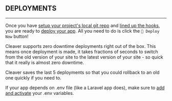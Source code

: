 ## DEPLOYMENTS
---

Once you have [setup your project's local git repo][setup-repo] and [lined up the hooks][hooks], you are ready to [deploy your app][deploy]. All you need to do is click the `🚀 Deploy Now` button!

Cleaver supports zero downtime deployments right out of the box. This means once deployment is made, it takes fractions of seconds to switch from the old version of your site to the latest version of your site - so quick that it really is almost zero downtime.

Cleaver saves the last 5 deployments so that you could rollback to an old one quickly if you need to.

If your app depends on .env file (like a Laravel app does), make sure to [add and activate][env] your .env variables.


[setup-repo]: /deployments/setting-up-local-repository.md
[hooks]: /deployments/hooks.md
[deploy]: /deployments/deploying.md
[env]: /deployments/environment
